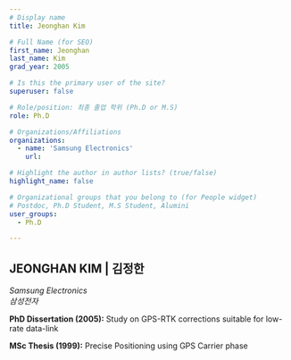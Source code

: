 ```yaml
---
# Display name
title: Jeonghan Kim

# Full Name (for SEO)
first_name: Jeonghan
last_name: Kim
grad_year: 2005

# Is this the primary user of the site?
superuser: false

# Role/position: 최종 졸업 학위 (Ph.D or M.S)
role: Ph.D

# Organizations/Affiliations
organizations:
  - name: 'Samsung Electronics'
    url: 

# Highlight the author in author lists? (true/false)
highlight_name: false

# Organizational groups that you belong to (for People widget)
# Postdoc, Ph.D Student, M.S Student, Alumini
user_groups: 
  - Ph.D

---
```


<!----- 이름" **별표2개 사이에 적을것** ----->

## **JEONGHAN KIM | 김정한** 

<!----- 현재 직위/직장: *별표 사이에 적을것*----->

*Samsung Electronics*</br>
*삼성전자*</br>

<!----- 학위논문 및 졸업연도(박사): 없으면 삭제----->

**PhD Dissertation (2005):** Study on GPS-RTK corrections suitable for low-rate data-link

<!----- 학위논문 및 졸업연도(석사): 없으면 삭제----->

**MSc Thesis (1999):** Precise Positioning using GPS Carrier phase

<!-----  Biography: 없으면 아래 공란----> </br> 



<!------------------------------------>
</br> 
